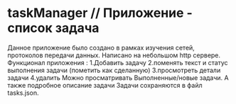 # taskManager // Приложение - список задача
Данное приложение было создано в рамках изучения сетей, протоколов передачи данных. Написано на небольшом http сервере.
Функционал приложения : 
              1.Добавить задачу
              2.поменять текст и статус выполнения задачи (пометить как сделанную)
              3.просмотреть детали задачи
              4.удалить
        Можно просматривать Выполненные/новые задачи. А также подробное описание задачи
Задачи сохраняются в файл tasks.json.
